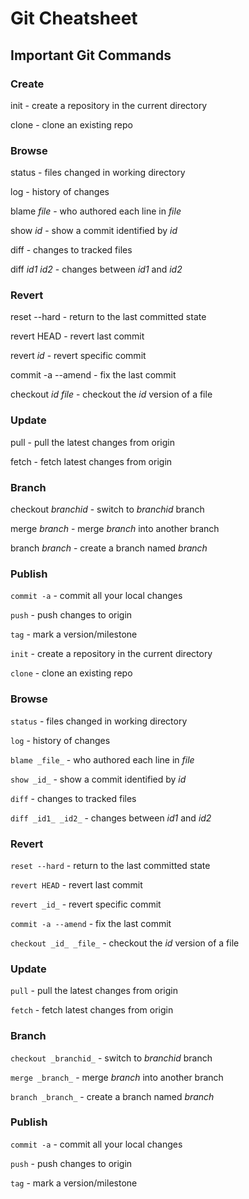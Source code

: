 Git Cheatsheet
====================

Important Git Commands
-----------

### Create
init - create a repository in the current directory

clone - clone an existing repo

### Browse
status - files changed in working directory

log - history of changes

blame _file_ - who authored each line in _file_

show _id_ - show a commit identified by _id_

diff - changes to tracked files

diff _id1_ _id2_ - changes between _id1_ and _id2_

### Revert
reset --hard - return to the last committed state 

revert HEAD - revert last commit

revert _id_ - revert specific commit

commit -a --amend - fix the last commit

checkout _id_ _file_ - checkout the _id_ version of a file

### Update
pull - pull the latest changes from origin

fetch - fetch latest changes from origin

### Branch
checkout _branchid_ - switch to _branchid_ branch

merge _branch_ - merge _branch_ into another branch

branch _branch_ - create a branch named _branch_

### Publish
`commit -a` - commit all your local changes

`push` - push changes to origin

`tag` - mark a version/milestone

`init` - create a repository in the current directory

`clone` - clone an existing repo

### Browse
`status` - files changed in working directory

`log` - history of changes

`blame _file_` - who authored each line in _file_

`show _id_` - show a commit identified by _id_

`diff` - changes to tracked files

`diff _id1_ _id2_` - changes between _id1_ and _id2_

### Revert
`reset --hard` - return to the last committed state 

`revert HEAD` - revert last commit

`revert _id_` - revert specific commit

`commit -a --amend` - fix the last commit

`checkout _id_ _file_` - checkout the _id_ version of a file

### Update
`pull` - pull the latest changes from origin

`fetch` - fetch latest changes from origin

### Branch
`checkout _branchid_` - switch to _branchid_ branch

`merge _branch_` - merge _branch_ into another branch

`branch _branch_` - create a branch named _branch_

### Publish
`commit -a` - commit all your local changes

`push` - push changes to origin

`tag` - mark a version/milestone


